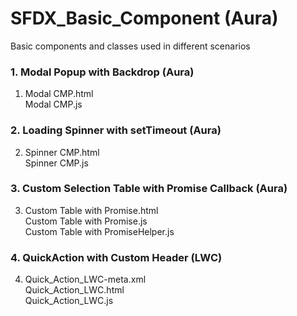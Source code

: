 # SFDX_Basic_Component (Aura)
Basic components and classes used in different scenarios

### 1. Modal Popup with Backdrop (Aura)
 1. Modal CMP.html
  <br/> Modal CMP.js

### 2. Loading Spinner with setTimeout (Aura)
2. Spinner CMP.html
<br/> Spinner CMP.js

### 3. Custom Selection Table with Promise Callback (Aura)
  3. Custom Table with Promise.html
  <br/>Custom Table with Promise.js
  <br/>Custom Table with PromiseHelper.js

### 4. QuickAction with Custom Header (LWC)
  4. Quick_Action_LWC-meta.xml
  <br/>Quick_Action_LWC.html
  <br/>Quick_Action_LWC.js
